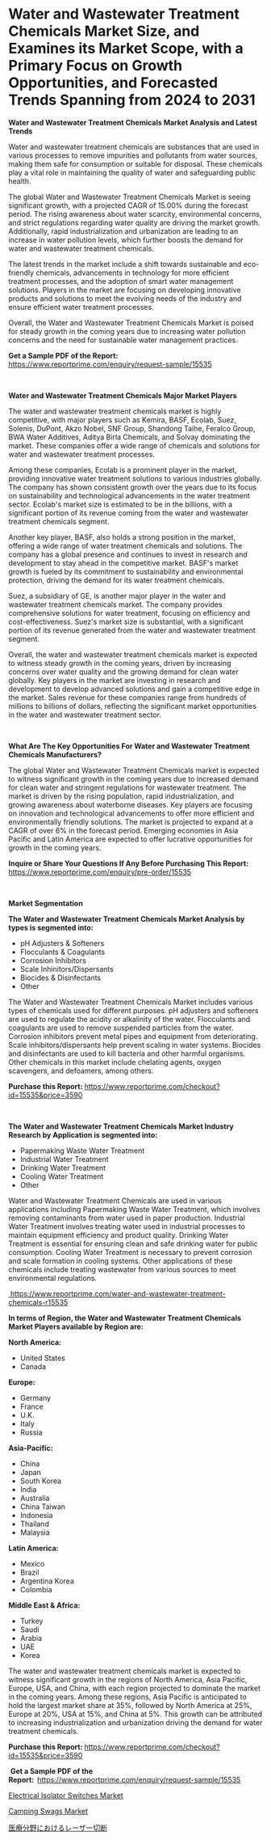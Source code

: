 <p><h1>Water and Wastewater Treatment Chemicals Market Size, and Examines its Market Scope, with a Primary Focus on Growth Opportunities, and Forecasted Trends Spanning from 2024 to 2031</h1></p><p><strong>Water and Wastewater Treatment Chemicals Market Analysis and Latest Trends</strong></p>
<p><p>Water and wastewater treatment chemicals are substances that are used in various processes to remove impurities and pollutants from water sources, making them safe for consumption or suitable for disposal. These chemicals play a vital role in maintaining the quality of water and safeguarding public health.</p><p>The global Water and Wastewater Treatment Chemicals Market is seeing significant growth, with a projected CAGR of 15.00% during the forecast period. The rising awareness about water scarcity, environmental concerns, and strict regulations regarding water quality are driving the market growth. Additionally, rapid industrialization and urbanization are leading to an increase in water pollution levels, which further boosts the demand for water and wastewater treatment chemicals.</p><p>The latest trends in the market include a shift towards sustainable and eco-friendly chemicals, advancements in technology for more efficient treatment processes, and the adoption of smart water management solutions. Players in the market are focusing on developing innovative products and solutions to meet the evolving needs of the industry and ensure efficient water treatment processes.</p><p>Overall, the Water and Wastewater Treatment Chemicals Market is poised for steady growth in the coming years due to increasing water pollution concerns and the need for sustainable water management practices.</p></p>
<p><strong>Get a Sample PDF of the Report:&nbsp;</strong> <a href="https://www.reportprime.com/enquiry/request-sample/15535">https://www.reportprime.com/enquiry/request-sample/15535</a></p>
<p>&nbsp;</p>
<p><strong>Water and Wastewater Treatment Chemicals Major Market Players</strong></p>
<p><p>The water and wastewater treatment chemicals market is highly competitive, with major players such as Kemira, BASF, Ecolab, Suez, Solenis, DuPont, Akzo Nobel, SNF Group, Shandong Taihe, Feralco Group, BWA Water Additives, Aditya Birla Chemicals, and Solvay dominating the market. These companies offer a wide range of chemicals and solutions for water and wastewater treatment processes.</p><p>Among these companies, Ecolab is a prominent player in the market, providing innovative water treatment solutions to various industries globally. The company has shown consistent growth over the years due to its focus on sustainability and technological advancements in the water treatment sector. Ecolab's market size is estimated to be in the billions, with a significant portion of its revenue coming from the water and wastewater treatment chemicals segment.</p><p>Another key player, BASF, also holds a strong position in the market, offering a wide range of water treatment chemicals and solutions. The company has a global presence and continues to invest in research and development to stay ahead in the competitive market. BASF's market growth is fueled by its commitment to sustainability and environmental protection, driving the demand for its water treatment chemicals.</p><p>Suez, a subsidiary of GE, is another major player in the water and wastewater treatment chemicals market. The company provides comprehensive solutions for water treatment, focusing on efficiency and cost-effectiveness. Suez's market size is substantial, with a significant portion of its revenue generated from the water and wastewater treatment segment.</p><p>Overall, the water and wastewater treatment chemicals market is expected to witness steady growth in the coming years, driven by increasing concerns over water quality and the growing demand for clean water globally. Key players in the market are investing in research and development to develop advanced solutions and gain a competitive edge in the market. Sales revenue for these companies range from hundreds of millions to billions of dollars, reflecting the significant market opportunities in the water and wastewater treatment sector.</p></p>
<p>&nbsp;</p>
<p><strong>What Are The Key Opportunities For Water and Wastewater Treatment Chemicals Manufacturers?</strong></p>
<p><p>The global Water and Wastewater Treatment Chemicals market is expected to witness significant growth in the coming years due to increased demand for clean water and stringent regulations for wastewater treatment. The market is driven by the rising population, rapid industrialization, and growing awareness about waterborne diseases. Key players are focusing on innovation and technological advancements to offer more efficient and environmentally friendly solutions. The market is projected to expand at a CAGR of over 6% in the forecast period. Emerging economies in Asia Pacific and Latin America are expected to offer lucrative opportunities for growth in the coming years.</p></p>
<p><strong>Inquire or Share Your Questions If Any Before Purchasing This Report:</strong> <a href="https://www.reportprime.com/enquiry/pre-order/15535">https://www.reportprime.com/enquiry/pre-order/15535</a></p>
<p>&nbsp;</p>
<p><strong>Market Segmentation</strong></p>
<p><strong>The Water and Wastewater Treatment Chemicals Market Analysis by types is segmented into:</strong></p>
<p><ul><li>pH Adjusters & Softeners</li><li>Flocculants & Coagulants</li><li>Corrosion Inhibitors</li><li>Scale Inhinitors/Dispersants</li><li>Biocides & Disinfectants</li><li>Other</li></ul></p>
<p><p>The Water and Wastewater Treatment Chemicals Market includes various types of chemicals used for different purposes. pH adjusters and softeners are used to regulate the acidity or alkalinity of the water. Flocculants and coagulants are used to remove suspended particles from the water. Corrosion inhibitors prevent metal pipes and equipment from deteriorating. Scale inhibitors/dispersants help prevent scaling in water systems. Biocides and disinfectants are used to kill bacteria and other harmful organisms. Other chemicals in this market include chelating agents, oxygen scavengers, and defoamers, among others.</p></p>
<p><strong>Purchase this Report:&nbsp;</strong><a href="https://www.reportprime.com/checkout?id=15535&price=3590">https://www.reportprime.com/checkout?id=15535&price=3590</a></p>
<p>&nbsp;</p>
<p><strong>The Water and Wastewater Treatment Chemicals Market Industry Research by Application is segmented into:</strong></p>
<p><ul><li>Papermaking Waste Water Treatment</li><li>Industrial Water Treatment</li><li>Drinking Water Treatment</li><li>Cooling Water Treatment</li><li>Other</li></ul></p>
<p><p>Water and Wastewater Treatment Chemicals are used in various applications including Papermaking Waste Water Treatment, which involves removing contaminants from water used in paper production. Industrial Water Treatment involves treating water used in industrial processes to maintain equipment efficiency and product quality. Drinking Water Treatment is essential for ensuring clean and safe drinking water for public consumption. Cooling Water Treatment is necessary to prevent corrosion and scale formation in cooling systems. Other applications of these chemicals include treating wastewater from various sources to meet environmental regulations.</p></p>
<p><a href="https://www.reportprime.com/water-and-wastewater-treatment-chemicals-r15535">&nbsp;https://www.reportprime.com/water-and-wastewater-treatment-chemicals-r15535</a></p>
<p><strong>In terms of Region, the Water and Wastewater Treatment Chemicals Market Players available by Region are:</strong></p>
<p>
    <p> <strong> North America: </strong>
        <ul>
            <li>United States</li>
            <li>Canada</li>
        </ul>
        </p> 
    <p> <strong> Europe: </strong>
        <ul>
            <li>Germany</li>
            <li>France</li>
            <li>U.K.</li>
            <li>Italy</li>
            <li>Russia</li>
        </ul>
        </p> 
    <p> <strong> Asia-Pacific: </strong>
        <ul>
            <li>China</li>
            <li>Japan</li>
            <li>South Korea</li>
            <li>India</li>
            <li>Australia</li>
            <li>China Taiwan</li>
            <li>Indonesia</li>
            <li>Thailand</li>
            <li>Malaysia</li>
        </ul>
        </p> 
    <p> <strong> Latin America: </strong>
        <ul>
            <li>Mexico</li>
            <li>Brazil</li>
            <li>Argentina Korea</li>
            <li>Colombia</li>
        </ul>
        </p> 
    <p> <strong> Middle East & Africa: </strong>
        <ul>
            <li>Turkey</li>
            <li>Saudi</li>
            <li>Arabia</li>
            <li>UAE</li>
            <li>Korea</li>
        </ul>
    </p>
    </p>
<p><p>The water and wastewater treatment chemicals market is expected to witness significant growth in the regions of North America, Asia Pacific, Europe, USA, and China, with each region projected to dominate the market in the coming years. Among these regions, Asia Pacific is anticipated to hold the largest market share at 35%, followed by North America at 25%, Europe at 20%, USA at 15%, and China at 5%. This growth can be attributed to increasing industrialization and urbanization driving the demand for water treatment chemicals.</p></p>
<p><strong>Purchase this Report: </strong><a href="https://www.reportprime.com/checkout?id=15535&price=3590">https://www.reportprime.com/checkout?id=15535&price=3590</a></p>
<p>&nbsp;<strong>Get a Sample PDF of the Report:&nbsp;&nbsp;</strong><a href="https://www.reportprime.com/enquiry/request-sample/15535">https://www.reportprime.com/enquiry/request-sample/15535</a></p>
<p><strong></strong></p>
<p><p><a href="https://www.linkedin.com/pulse/electrical-isolator-switches-market-outlook-industry-overview-e4jkf">Electrical Isolator Switches Market</a></p><p><a href="https://www.linkedin.com/pulse/camping-swags-market-size-outlook-forecast-2024-2031-mileele-baohe">Camping Swags Market</a></p><p><a href="https://github.com/NikitaBruen/Market-Research-Report-List-1/blob/main/752724581783.md">医療分野におけるレーザー切断</a></p></p>
